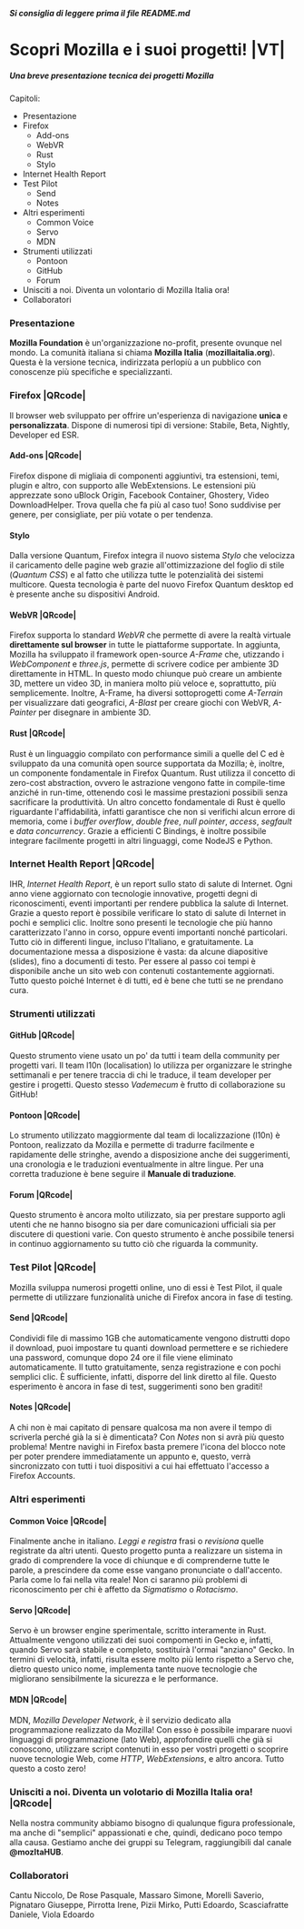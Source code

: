 **_Si consiglia di leggere prima il file README.md_**

# Scopri Mozilla e i suoi progetti!  |VT|

##### Una breve presentazione tecnica dei progetti Mozilla

Capitoli:
* Presentazione
* Firefox
    * Add-ons
    * WebVR
    * Rust
    * Stylo
* Internet Health Report
* Test Pilot
    * Send
    * Notes
* Altri esperimenti
    * Common Voice
    * Servo
    * MDN
* Strumenti utilizzati
    * Pontoon
    * GitHub
    * Forum
* Unisciti a noi. Diventa un volontario di Mozilla Italia ora!
* Collaboratori

### Presentazione
<b>Mozilla Foundation</b> è un'organizzazione no-profit, presente ovunque nel mondo. La comunità italiana si chiama <b>Mozilla Italia</b> (<b>mozillaitalia.org</b>).
Questa è la versione tecnica, indirizzata perlopiù a un pubblico con conoscenze più specifiche e specializzanti.

### Firefox |QRcode|
Il browser web sviluppato per offrire un'esperienza di navigazione <b>unica</b> e <b>personalizzata</b>.
Dispone di numerosi tipi di versione: Stabile, Beta, Nightly, Developer ed ESR.

#### Add-ons |QRcode|
Firefox dispone di migliaia di componenti aggiuntivi, tra estensioni, temi, plugin e altro, con supporto alle WebExtensions.
Le estensioni più apprezzate sono uBlock Origin, Facebook Container, Ghostery, Video DownloadHelper.
Trova quella che fa più al caso tuo!
Sono suddivise per genere, per consigliate, per più votate o per tendenza.

#### Stylo
Dalla versione Quantum, Firefox integra il nuovo sistema <i>Stylo</i> che velocizza il caricamento delle pagine web grazie all'ottimizzazione del foglio di stile (<i>Quantum CSS</i>) e al fatto che utilizza tutte le potenzialità dei sistemi multicore.
Questa tecnologia è parte del nuovo Firefox Quantum desktop ed è presente anche su dispositivi Android.

#### WebVR |QRcode|
Firefox supporta lo standard <i>WebVR</i> che permette di avere la realtà virtuale <b>direttamente sul browser</b> in tutte le piattaforme supportate.
In aggiunta, Mozilla ha sviluppato il framework open-source <i>A-Frame</i> che, utizzando i <i>WebComponent</i> e <i>three.js</i>, permette di scrivere codice per ambiente 3D direttamente in HTML.
In questo modo chiunque può creare un ambiente 3D, mettere un video 3D, in maniera molto più veloce e, soprattutto, più semplicemente.
Inoltre, A-Frame, ha diversi sottoprogetti come <i>A-Terrain</i> per visualizzare dati geografici, <i>A-Blast</i> per creare giochi con WebVR, <i>A-Painter</i> per disegnare in ambiente 3D.

#### Rust |QRcode|
Rust è un linguaggio compilato con performance simili a quelle del C ed è sviluppato da una comunità open source supportata da Mozilla; è, inoltre, un componente fondamentale in Firefox Quantum.
Rust utilizza il concetto di zero-cost abstraction, ovvero le astrazione vengono fatte in compile-time anziché in run-time, ottenendo così le massime prestazioni possibili senza sacrificare la produttività.
Un altro concetto fondamentale di Rust è quello riguardante l'affidabilità, infatti garantisce che non si verifichi alcun errore di memoria, come i <i>buffer overflow</i>, <i>double free</i>, <i>null pointer</i>, <i>access</i>, <i>segfault</i> e <i>data concurrency</i>.
Grazie a efficienti C Bindings, è inoltre possibile integrare facilmente progetti in altri linguaggi, come NodeJS e Python.

### Internet Health Report |QRcode|
IHR, <i>Internet Health Report</i>, è un report sullo stato di salute di Internet. Ogni anno viene aggiornato con tecnologie innovative, progetti degni di riconoscimenti, eventi importanti per rendere pubblica la salute di Internet.
Grazie a questo report è possibile verificare lo stato di salute di Internet in pochi e semplici clic. Inoltre sono presenti le tecnologie che più hanno caratterizzato l'anno in corso, oppure eventi importanti nonché particolari.
Tutto ciò in differenti lingue, incluso l'Italiano, e gratuitamente.
La documentazione messa a disposizione è vasta: da alcune diapositive (slides), fino a documenti di testo. Per essere al passo coi tempi è disponibile anche un sito web con contenuti costantemente aggiornati.
Tutto questo poiché Internet è di tutti, ed è bene che tutti se ne prendano cura.

### Strumenti utilizzati

#### GitHub |QRcode|
Questo strumento viene usato un po' da tutti i team della community per progetti vari. Il team l10n (localisation) lo utilizza per organizzare le stringhe settimanali e per tenere traccia di chi le traduce, il team developer per gestire i progetti. Questo stesso <i>Vademecum</i> è frutto di collaborazione su GitHub!

#### Pontoon |QRcode|
Lo strumento utilizzato maggiormente dal team di localizzazione (l10n) è Pontoon, realizzato da Mozilla e permette di tradurre facilmente e rapidamente delle stringhe, avendo a disposizione anche dei suggerimenti, una cronologia e le traduzioni eventualmente in altre lingue.
Per una corretta traduzione è bene seguire il <b>Manuale di traduzione</b>.

#### Forum |QRcode|
Questo strumento è ancora molto utilizzato, sia per prestare supporto agli utenti che ne hanno bisogno sia per dare comunicazioni ufficiali sia per discutere di questioni varie.
Con questo strumento è anche possibile tenersi in continuo aggiornamento su tutto ciò che riguarda la community.

### Test Pilot |QRcode|
Mozilla sviluppa numerosi progetti online, uno di essi è Test Pilot, il quale permette di utilizzare funzionalità uniche di Firefox ancora in fase di testing.

#### Send |QRcode|
Condividi file di massimo 1GB che automaticamente vengono distrutti dopo il download, puoi impostare tu quanti download permettere e se richiedere una password, comunque dopo 24 ore il file viene eliminato automaticamente.
Il tutto gratuitamente, senza registrazione e con pochi semplici clic. È sufficiente, infatti, disporre del link diretto al file.
Questo esperimento è ancora in fase di test, suggerimenti sono ben graditi!

#### Notes |QRcode|
A chi non è mai capitato di pensare qualcosa ma non avere il tempo di scriverla perché già la si è dimenticata?
Con <i>Notes</i> non si avrà più questo problema! Mentre navighi in Firefox basta premere l'icona del blocco note per poter prendere immediatamente un appunto e, questo, verrà sincronizzato con tutti i tuoi dispositivi a cui hai effettuato l'accesso a Firefox Accounts.

### Altri esperimenti

#### Common Voice |QRcode|
Finalmente anche in italiano. <i>Leggi e registra</i> frasi o <i>revisiona</i> quelle registrate da altri utenti. Questo progetto punta a realizzare un sistema in grado di comprendere la voce di chiunque e di comprenderne tutte le parole, a prescindere da come esse vangano pronunciate o dall'accento. Parla come lo fai nella vita reale!
Non ci saranno più problemi di riconoscimento per chi è affetto da <i>Sigmatismo</i> o <i>Rotacismo</i>.

#### Servo |QRcode|
Servo è un browser engine sperimentale, scritto interamente in Rust.
Attualmente vengono utilizzati dei suoi compomenti in Gecko e, infatti, quando Servo sarà stabile e completo, sostituirà l'ormai "anziano" Gecko. In termini di velocità, infatti, risulta essere molto più lento rispetto a Servo che, dietro questo unico nome, implementa tante nuove tecnologie che migliorano sensibilmente la sicurezza e le performance.

#### MDN |QRcode|
MDN, <i>Mozilla Developer Network</i>, è il servizio dedicato alla programmazione realizzato da Mozilla! Con esso è possibile imparare nuovi linguaggi di programmazione (lato Web), approfondire quelli che già si conoscono, utilizzare script contenuti in esso per vostri progetti o scoprire nuove tecnologie Web, come <i>HTTP</i>, <i>WebExtensions</i>, e altro ancora.
Tutto questo a costo zero!

### Unisciti a noi. Diventa un volotario di Mozilla Italia ora! |QRcode|
Nella nostra community abbiamo bisogno di qualunque figura professionale, ma anche di "semplici" appassionati e che, quindi, dedicano poco tempo alla causa.
Gestiamo anche dei gruppi su Telegram, raggiungibili dal canale <b>@mozItaHUB</b>.

### Collaboratori

Cantu Niccolo, De Rose Pasquale, Massaro Simone, Morelli Saverio, Pignataro Giuseppe, Pirrotta Irene, Pizii Mirko, Putti Edoardo, Scasciafratte Daniele, Viola Edoardo
